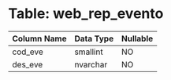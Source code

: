 # Table: web_rep_evento

| Column Name | Data Type | Nullable |
|-------------|-----------|----------|
| cod_eve | smallint | NO |
| des_eve | nvarchar | NO |
